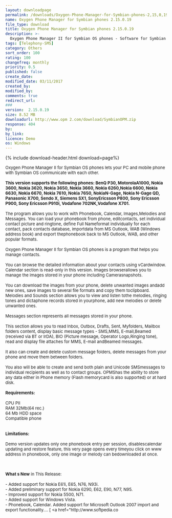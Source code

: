 ```yaml
---
layout: downloadpage
permalink: /downloads/Oxygen-Phone-Manager-for-Symbian-phones-2,15,0,19/
name: Oxygen Phone Manager for Symbian phones 2.15.0.19
file_type: download
title: Oxygen Phone Manager for Symbian phones 2.15.0.19
description: >-
  Oxygen Phone Manager II for Symbian OS phones - Software for Symbian OS phones to PC data synchronization
tags: [Telephony-SMS]
category: Others
sort_order: 100
rating: 100
changefreq: monthly
priority: 0.5
published: false
create_date: 
modified_date: 03/11/2017
created_by: 
modified_by: 
comments: true
redirect_url: 
### 
version:  2.15.0.19
size: 8.52 MB
downloadurl: http://www.opm 2.com/download/SymbianOPM.zip
response: 404
by: 
by_link: 
licence: Demo 
os: Windows
---
```


{% include download-header.html download=page%}

<p style="fix-download-text !important">
<p><font size="2"><p>Oxygen Phone Manager II for Symbian OS phones lets your PC and mobile phone with Symbian OS communicate with each other. <br />
<br />
<strong>This version supports the following phones: BenQ P30, MotorolaA1000, Nokia 3600, Nokia 3620, Nokia 3650, Nokia 3660, Nokia 6260,Nokia 6600, Nokia 6630, Nokia 6670, Nokia 7610, Nokia 7650, NokiaN-Gage, Nokia N-Gage QD, Panasonic X700, Sendo X, Siemens SX1, SonyEricsson P800, Sony Ericsson P900, Sony Ericsson P910i, Vodafone 702NK,Vodafone X701. </strong><br />
<br />
The program allows you to work with Phonebook, Calendar, Images,Melodies and Messages. You can load your phonebook from phone, editcontacts, set individual contact picture and ringtone, define Full Nameformat individually for each contact, pack contacts database, importdata from MS Outlook, WAB (Windows address book) and export thephonebook back to MS Outlook, WAB, and other popular formats. <br />
<br />
Oxygen Phone Manager II for Symbian OS phones is a program that helps you manage contacts.<br />
<br />
You can browse the detailed information about your contacts using vCardwindow. Calendar section is read-only in this version. Images browserallows you to manage the images stored in your phone including Camerasnapshots. <br />
<br />
You can download the images from your phone, delete unwanted images andadd new ones, save images to several file formats and copy them toclipboard. Melodies and Sounds section allows you to view and listen tothe melodies, ringing tones and dictaphone records stored in yourphone, add new melodies or delete unwanted ones. <br />
<br />
Messages section represents all messages stored in your phone. <br />
<br />
This section allows you to read Inbox, Outbox, Drafts, Sent, Myfolders, Mailbox folders content, display basic message types - SMS,MMS, E-mail</a>,Beamed (received via BT or IrDA), BIO (Picture message, Operator Logo,Ringing tone), read and display file attaches for MMS, E-mail andBeamed messages. <br />
<br />
It also can create and delete custom message folders, delete messages from your phone and move them between folders. <br />
<br />
You also will be able to create and send both plain and Unicode SMSmessages to individual recipients as well as to contact groups. OPMShas the ability to store any data either in Phone memory (Flash memorycard is also supported) or at hard disk. <br />
<br />
<span><strong>Requirements:</strong></span><br />
<br />
CPU PII<br />
RAM 32Mb(64 rec.)<br />
64 Mb HDD space<br />
Compatible phone<br />
<br />
<br />
<span><strong>Limitations:</strong></span><br />
<br />
Demo version updates only one phonebook entry per session, disablescalendar updating and restore feature, this very page opens every timeyou click on www address in phonebook, only one image or melody can bedownloaded at once.<br />
</p>
<div class="celltext_big"><br />
<br />
<strong>What s New</strong> in This Release:<br />
<br />
- Added support for Nokia E61i, E65, N76, N93i.<br />
- Added preliminary support for Nokia 6290, E62, E90, N77, N95.<br />
- Improved support for Nokia 5500, N71.<br />
- Added support for Windows Vista.<br />
- Phonebook, Calendar. Added support for Microsoft Outlook 2007 import and export functionality.... [ &lt;a href="http://www.softpedia.co</div></p></p>
